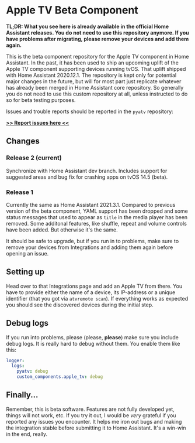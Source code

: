 # Apple TV Beta Component

**TL;DR: What you see here is already available in the official Home Assistant releases.
You do not need to use this repository anymore. If you have problems after migrating,
please remove your devices and add them again.**

This is the beta component repository for the Apple TV component in Home Assistant.
In the past, it has been used to ship an upcoming uplift of the Apple TV component
supporting devices running tvOS. That uplift shipped with Home Assistant 2020.12.1.
The repository is kept only for potential major changes in the future, but will for
most part just replicate whatever has already been merged in Home Assistant core
repository. So generally you do not need to use this custom repository at all, unless
instructed to do so for beta testing purposes.

Issues and trouble reports should be reported in the `pyatv` repository:

[**>> Report issues here <<**](https://github.com/postlund/pyatv/issues)

## Changes

### Release 2 (current)

Synchronize with Home Assistant dev branch. Includes support for suggested areas and
bug fix for crashing apps on tvOS 14.5 (beta).

### Release 1

Currently the same as Home Assistant 2021.3.1. Compared to previous version of the
beta component, YAML support has been dropped and some status messages that used to
appear as `title` in the media player has been removed. Some additonal features,
like shuffle, repeat and volume controls have been added. But otherwise it's the same.

It should be safe to upgrade, but if you run in to problems, make sure to remove your
devices from Integrations and adding them again before opening an issue.

## Setting up

Head over to that Integrations page and add an Apple TV from there. You have to
provide either the name of a device, its IP-address or a unique identifier
(that you got via `atvremote scan`). If everything works as expected you should
see the discovered devices during the initial step.

## Debug logs

If you run into problems, please (please, **please**) make sure you include debug
logs. It is really hard to debug without them. You enable them like this:

```yaml
logger:
  logs:
    pyatv: debug
    custom_components.apple_tv: debug
```

## Finally...

Remember, this is beta software. Features are not fully developed yet, things
will not work, etc. If you try it out, I would be *very* grateful if you reported
any issues you encounter. It helps me iron out bugs and making the integration
stable before submitting it to Home Assistant. It's a win-win in the end, really.
